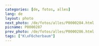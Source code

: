 ```yaml
---
categories: [de, fotos, alles]
lang: de
layout: photo
next_photo: /de/fotos/alles/P0000284.html
picname: P0000287
prev_photo: /de/fotos/alles/P0000286.html
tags: ["K\xF6cherbaum"]
---
```

